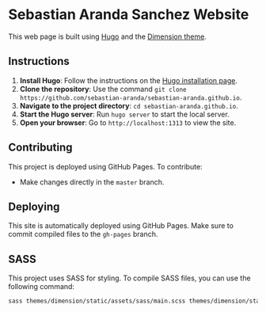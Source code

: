 # Sebastian Aranda Sanchez Website

This web page is built using [Hugo](https://gohugo.io/) and the [Dimension theme](https://github.com/your-identity/hugo-theme-dimension).

## Instructions

1. **Install Hugo**: Follow the instructions on the [Hugo installation page](https://gohugo.io/getting-started/installing/).
2. **Clone the repository**: Use the command `git clone https://github.com/sebastian-aranda/sebastian-aranda.github.io`.
3. **Navigate to the project directory**: `cd sebastian-aranda.github.io`.
4. **Start the Hugo server**: Run `hugo server` to start the local server.
5. **Open your browser**: Go to `http://localhost:1313` to view the site.

## Contributing

This project is deployed using GitHub Pages. To contribute:
- Make changes directly in the `master` branch.

## Deploying

This site is automatically deployed using GitHub Pages. Make sure to commit compiled files to the `gh-pages` branch.

## SASS

This project uses SASS for styling. To compile SASS files, you can use the following command:

```bash
sass themes/dimension/static/assets/sass/main.scss themes/dimension/static/assets/css/main.css
```